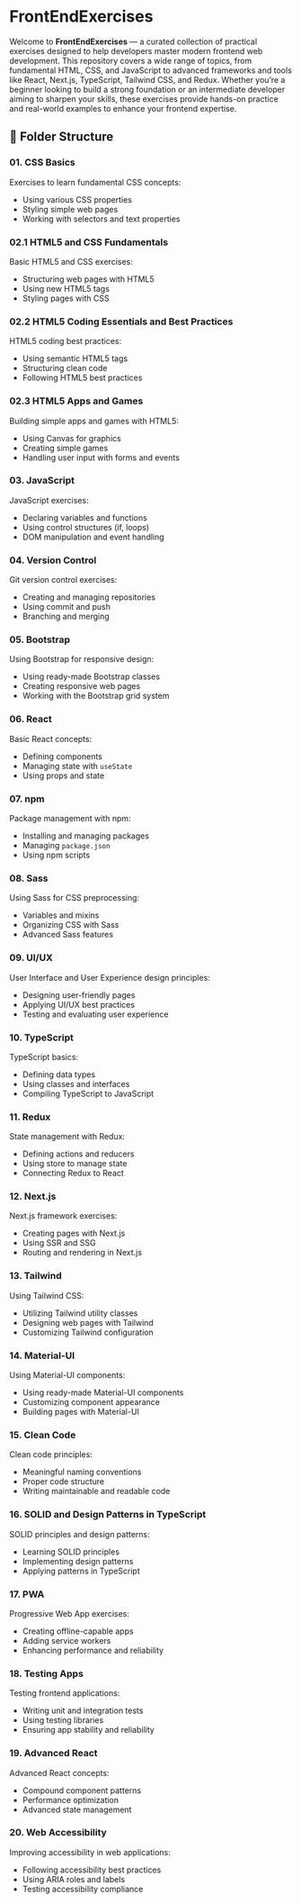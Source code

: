 # FrontEndExercises

Welcome to **FrontEndExercises** — a curated collection of practical exercises designed to help developers master modern frontend web development. This repository covers a wide range of topics, from fundamental HTML, CSS, and JavaScript to advanced frameworks and tools like React, Next.js, TypeScript, Tailwind CSS, and Redux. Whether you’re a beginner looking to build a strong foundation or an intermediate developer aiming to sharpen your skills, these exercises provide hands-on practice and real-world examples to enhance your frontend expertise.

## 📂 Folder Structure

### 01. CSS Basics
Exercises to learn fundamental CSS concepts:
- Using various CSS properties  
- Styling simple web pages  
- Working with selectors and text properties  

### 02.1 HTML5 and CSS Fundamentals
Basic HTML5 and CSS exercises:
- Structuring web pages with HTML5  
- Using new HTML5 tags  
- Styling pages with CSS  

### 02.2 HTML5 Coding Essentials and Best Practices
HTML5 coding best practices:
- Using semantic HTML5 tags  
- Structuring clean code  
- Following HTML5 best practices  

### 02.3 HTML5 Apps and Games
Building simple apps and games with HTML5:
- Using Canvas for graphics  
- Creating simple games  
- Handling user input with forms and events  

### 03. JavaScript
JavaScript exercises:
- Declaring variables and functions  
- Using control structures (if, loops)  
- DOM manipulation and event handling  

### 04. Version Control
Git version control exercises:
- Creating and managing repositories  
- Using commit and push  
- Branching and merging  

### 05. Bootstrap
Using Bootstrap for responsive design:
- Using ready-made Bootstrap classes  
- Creating responsive web pages  
- Working with the Bootstrap grid system  

### 06. React
Basic React concepts:
- Defining components  
- Managing state with `useState`  
- Using props and state  

### 07. npm
Package management with npm:
- Installing and managing packages  
- Managing `package.json`  
- Using npm scripts  

### 08. Sass
Using Sass for CSS preprocessing:
- Variables and mixins  
- Organizing CSS with Sass  
- Advanced Sass features  

### 09. UI/UX
User Interface and User Experience design principles:
- Designing user-friendly pages  
- Applying UI/UX best practices  
- Testing and evaluating user experience  

### 10. TypeScript
TypeScript basics:
- Defining data types  
- Using classes and interfaces  
- Compiling TypeScript to JavaScript  

### 11. Redux
State management with Redux:
- Defining actions and reducers  
- Using store to manage state  
- Connecting Redux to React  

### 12. Next.js
Next.js framework exercises:
- Creating pages with Next.js  
- Using SSR and SSG  
- Routing and rendering in Next.js  

### 13. Tailwind
Using Tailwind CSS:
- Utilizing Tailwind utility classes  
- Designing web pages with Tailwind  
- Customizing Tailwind configuration  

### 14. Material-UI
Using Material-UI components:
- Using ready-made Material-UI components  
- Customizing component appearance  
- Building pages with Material-UI  

### 15. Clean Code
Clean code principles:
- Meaningful naming conventions  
- Proper code structure  
- Writing maintainable and readable code  

### 16. SOLID and Design Patterns in TypeScript
SOLID principles and design patterns:
- Learning SOLID principles  
- Implementing design patterns  
- Applying patterns in TypeScript

### 17. PWA
Progressive Web App exercises:
- Creating offline-capable apps
- Adding service workers
- Enhancing performance and reliability

### 18. Testing Apps
Testing frontend applications:
- Writing unit and integration tests
- Using testing libraries
- Ensuring app stability and reliability

### 19. Advanced React
Advanced React concepts:
- Compound component patterns
- Performance optimization
- Advanced state management

### 20. Web Accessibility
Improving accessibility in web applications:
- Following accessibility best practices
- Using ARIA roles and labels
- Testing accessibility compliance

